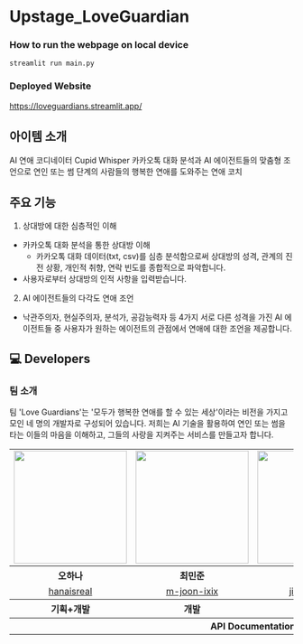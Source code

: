 # Upstage_LoveGuardian

### How to run the webpage on local device
```shell
streamlit run main.py
```

### Deployed Website
https://loveguardians.streamlit.app/ 


## 아이템 소개
AI 연애 코디네이터 Cupid Whisper 
카카오톡 대화 분석과 AI 에이전트들의 맞춤형 조언으로 연인 또는 썸 단계의 사람들의 행복한 연애를 도와주는 연애 코치

## 주요 기능
1. 상대방에 대한 심층적인 이해
  - 카카오톡 대화 분석을 통한 상대방 이해
    - 카카오톡 대화 데이터(txt, csv)를 심층 분석함으로써 상대방의 성격, 관계의 진전 상황, 개인적 취향, 연락 빈도를 종합적으로 파악합니다. 
  - 사용자로부터 상대방의 인적 사항을 입력받습니다. 
2. AI 에이전트들의 다각도 연애 조언
  - 낙관주의자, 현실주의자, 분석가, 공감능력자 등 4가지 서로 다른 성격을 가진 AI 에이전트들 중 사용자가 원하는 에이전트의 관점에서 연애에 대한 조언을 제공합니다.


## 💻 Developers
### 팀 소개
팀 'Love Guardians'는 '모두가 행복한 연애를 할 수 있는 세상'이라는 비전을 가지고 모인 네 명의 개발자로 구성되어 있습니다. 저희는 AI 기술을 활용하여 연인 또는 썸을 타는 이들의 마음을 이해하고, 그들의 사랑을 지켜주는 서비스를 만들고자 합니다.

<table align="center" style = "table-layout: auto; width: 100%; table-layout: fixed;">
  <tr>
    <td>
       <img width="200" src = "https://avatars.githubusercontent.com/u/108045487?v=4" />
    </td>
    <td>
      <img width="200" src = "https://avatars.githubusercontent.com/u/55074268?v=4"/>
    </td>
        <td>
      <img width="200" src = "https://avatars.githubusercontent.com/u/70048051?v=4"/>
    </td>
    <td>
      <img width="200" src = "https://avatars.githubusercontent.com/u/68544342?v=4"/>
    </td>
  </tr> 
  <tr>
    <th align="center">오하나</th>
    <th align="center">최민준</th>
    <th align="center">김지원</th>
    <th align="center">신종훈</th>
  </tr>
  <tr>
    <td align="center">
      <a href="https://github.com/hanaisreal">hanaisreal</a>
    </td>
    <td align="center">
      <a href="https://github.com/m-joon-ixix">m-joon-ixix</a>
    </td>
        <td align="center">
      <a href="https://github.com/jiwonkim00">jiwonkim00</a>
    </td>
    <td align="center">
      <a href="https://github.com/jh-michael-shin">jh-michael-shin</a>
    </td>
  </tr>
  <tr>
    <th align="center">기획+개발</th>
    <th align="center">개발</th>
    <th align="center">개발</th>
    <th align="center">개발</th>
  </tr>
  <tr>
    <th align="center" colspan="5">API Documentation</th>
  </tr>
</table>
